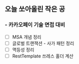 ## 오늘 쏘아올린 작은 공

### - 카카오페이 기술 면접 대비
- [ ]  MSA 개념 정리
- [ ]  글로벌 트랜잭션 - 사가 패턴 정리
- [ ]  멱등성 정리
- [ ]  RestTemplate 쓰레스 홀더 계산
